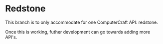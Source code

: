 # Redstone

This branch is to only accommodate for one ComputerCraft API: redstone.

Once this is working, futher development can go towards adding more API's.
